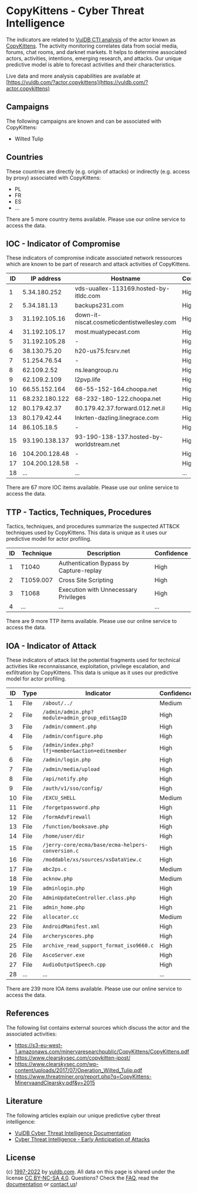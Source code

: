 # CopyKittens - Cyber Threat Intelligence

The indicators are related to [VulDB CTI analysis](https://vuldb.com/?kb.cti) of the actor known as [CopyKittens](https://vuldb.com/?actor.copykittens). The activity monitoring correlates data from social media, forums, chat rooms, and darknet markets. It helps to determine associated actors, activities, intentions, emerging research, and attacks. Our unique predictive model is able to forecast activities and their characteristics.

Live data and more analysis capabilities are available at [https://vuldb.com/?actor.copykittens](https://vuldb.com/?actor.copykittens)

## Campaigns

The following campaigns are known and can be associated with CopyKittens:

* Wilted Tulip

## Countries

These countries are directly (e.g. origin of attacks) or indirectly (e.g. access by proxy) associated with CopyKittens:

* PL
* FR
* ES
* ...

There are 5 more country items available. Please use our online service to access the data.

## IOC - Indicator of Compromise

These indicators of compromise indicate associated network ressources which are known to be part of research and attack activities of CopyKittens.

ID | IP address | Hostname | Confidence
-- | ---------- | -------- | ----------
1 | 5.34.180.252 | vds-uuallex-113169.hosted-by-itldc.com | High
2 | 5.34.181.13 | backups231.com | High
3 | 31.192.105.16 | down-it-niscat.cosmeticdentistwellesley.com | High
4 | 31.192.105.17 | most.muatypecast.com | High
5 | 31.192.105.28 | - | High
6 | 38.130.75.20 | h20-us75.fcsrv.net | High
7 | 51.254.76.54 | - | High
8 | 62.109.2.52 | ns.leangroup.ru | High
9 | 62.109.2.109 | l2pvp.life | High
10 | 66.55.152.164 | 66-55-152-164.choopa.net | High
11 | 68.232.180.122 | 68-232-180-122.choopa.net | High
12 | 80.179.42.37 | 80.179.42.37.forward.012.net.il | High
13 | 80.179.42.44 | lnkrten-dazling.linegrace.com | High
14 | 86.105.18.5 | - | High
15 | 93.190.138.137 | 93-190-138-137.hosted-by-worldstream.net | High
16 | 104.200.128.48 | - | High
17 | 104.200.128.58 | - | High
18 | ... | ... | ...

There are 67 more IOC items available. Please use our online service to access the data.

## TTP - Tactics, Techniques, Procedures

Tactics, techniques, and procedures summarize the suspected ATT&CK techniques used by CopyKittens. This data is unique as it uses our predictive model for actor profiling.

ID | Technique | Description | Confidence
-- | --------- | ----------- | ----------
1 | T1040 | Authentication Bypass by Capture-replay | High
2 | T1059.007 | Cross Site Scripting | High
3 | T1068 | Execution with Unnecessary Privileges | High
4 | ... | ... | ...

There are 9 more TTP items available. Please use our online service to access the data.

## IOA - Indicator of Attack

These indicators of attack list the potential fragments used for technical activities like reconnaissance, exploitation, privilege escalation, and exfiltration by CopyKittens. This data is unique as it uses our predictive model for actor profiling.

ID | Type | Indicator | Confidence
-- | ---- | --------- | ----------
1 | File | `/about/../` | Medium
2 | File | `/admin/admin.php?module=admin_group_edit&agID` | High
3 | File | `/admin/comment.php` | High
4 | File | `/admin/configure.php` | High
5 | File | `/admin/index.php?lfj=member&action=editmember` | High
6 | File | `/admin/login.php` | High
7 | File | `/admin/media/upload` | High
8 | File | `/api/notify.php` | High
9 | File | `/auth/v1/sso/config/` | High
10 | File | `/EXCU_SHELL` | Medium
11 | File | `/forgetpassword.php` | High
12 | File | `/formAdvFirewall` | High
13 | File | `/function/booksave.php` | High
14 | File | `/home/user/dir` | High
15 | File | `/jerry-core/ecma/base/ecma-helpers-conversion.c` | High
16 | File | `/moddable/xs/sources/xsDataView.c` | High
17 | File | `abc2ps.c` | Medium
18 | File | `acknow.php` | Medium
19 | File | `adminlogin.php` | High
20 | File | `AdminUpdateController.class.php` | High
21 | File | `admin_home.php` | High
22 | File | `allocator.cc` | Medium
23 | File | `AndroidManifest.xml` | High
24 | File | `archeryscores.php` | High
25 | File | `archive_read_support_format_iso9660.c` | High
26 | File | `AscoServer.exe` | High
27 | File | `AudioOutputSpeech.cpp` | High
28 | ... | ... | ...

There are 239 more IOA items available. Please use our online service to access the data.

## References

The following list contains external sources which discuss the actor and the associated activities:

* https://s3-eu-west-1.amazonaws.com/minervaresearchpublic/CopyKittens/CopyKittens.pdf
* https://www.clearskysec.com/copykitten-jpost/
* https://www.clearskysec.com/wp-content/uploads/2017/07/Operation_Wilted_Tulip.pdf
* https://www.threatminer.org/report.php?q=CopyKittens-MinervaandClearsky.pdf&y=2015

## Literature

The following articles explain our unique predictive cyber threat intelligence:

* [VulDB Cyber Threat Intelligence Documentation](https://vuldb.com/?kb.cti)
* [Cyber Threat Intelligence - Early Anticipation of Attacks](https://www.scip.ch/en/?labs.20201022)

## License

(c) [1997-2022](https://vuldb.com/?kb.changelog) by [vuldb.com](https://vuldb.com/?kb.about). All data on this page is shared under the license [CC BY-NC-SA 4.0](https://creativecommons.org/licenses/by-nc-sa/4.0/). Questions? Check the [FAQ](https://vuldb.com/?kb.faq), read the [documentation](https://vuldb.com/?kb) or [contact us](https://vuldb.com/?contact)!
